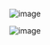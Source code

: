 
![image](https://github.com/soumyabrataroy/MLOps/assets/46237589/124a7d79-947d-4def-b9e5-82e7461f797e)

![image](https://github.com/soumyabrataroy/MLOps/assets/46237589/258eb504-d81a-4980-8b71-86a41e7f9c16)

